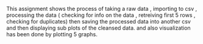 This assignment shows the process of taking a raw data , importing to csv , processing the data ( checking for info on the data , retreiving first 5 rows , checking for duplicates) then saving the processed data into another csv and then displaying sub plots of the cleansed data.
and also visualization has been done by plotting 5 graphs.
